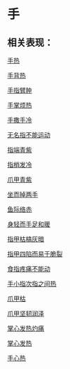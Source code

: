 # 手## 相关表现：[手热](https://www.gmzyjc.com/search/result?wd=手热)[手背热](https://www.gmzyjc.com/search/result?wd=手背热)[手指臂肿](https://www.gmzyjc.com/search/result?wd=手指臂肿)[手掌烦热](https://www.gmzyjc.com/search/result?wd=手掌烦热)[手撒手冷](https://www.gmzyjc.com/search/result?wd=手撒手冷)[无名指不能运动](https://www.gmzyjc.com/search/result?wd=无名指不能运动)[指端青紫](https://www.gmzyjc.com/search/result?wd=指端青紫)[指梢发冷](https://www.gmzyjc.com/search/result?wd=指梢发冷)[爪甲青紫](https://www.gmzyjc.com/search/result?wd=爪甲青紫)[坐而掉两手](https://www.gmzyjc.com/search/result?wd=坐而掉两手)[鱼际络赤](https://www.gmzyjc.com/search/result?wd=鱼际络赤)[身轻而手足和暖](https://www.gmzyjc.com/search/result?wd=身轻而手足和暖)[指甲枯槁灰暗](https://www.gmzyjc.com/search/result?wd=指甲枯槁灰暗)[指甲四陷而易于脆裂](https://www.gmzyjc.com/search/result?wd=指甲四陷而易于脆裂)[食指疼痛不能动](https://www.gmzyjc.com/search/result?wd=食指疼痛不能动)[手小指次指之间热](https://www.gmzyjc.com/search/result?wd=手小指次指之间热)[爪甲枯](https://www.gmzyjc.com/search/result?wd=爪甲枯)[爪甲坚韧润泽](https://www.gmzyjc.com/search/result?wd=爪甲坚韧润泽)[掌心发热灼痛](https://www.gmzyjc.com/search/result?wd=掌心发热灼痛)[掌心发热](https://www.gmzyjc.com/search/result?wd=掌心发热)[手心热](https://www.gmzyjc.com/search/result?wd=手心热)